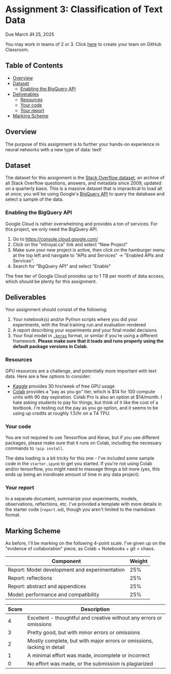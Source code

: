 # Assignment 3: Classification of Text Data
Due March ~~21~~ 25, 2025

You may work in teams of 2 or 3. Click [here](https://classroom.github.com/a/nIgSPAa3) to create your team on GitHub Classroom.

## Table of Contents <!-- omit in toc -->
- [Overview](#overview)
- [Dataset](#dataset)
    - [Enabling the BigQuery API](#enabling-the-bigquery-api)
- [Deliverables](#deliverables)
    - [Resources](#resources)
    - [Your code](#your-code)
    - [Your report](#your-report)
- [Marking Scheme](#marking-scheme)

## Overview
The purpose of this assignment is to further your hands-on experience in neural networks with a new type of data: text! 

## Dataset
The dataset for this assignment is the [Stack Overflow dataset](https://console.cloud.google.com/marketplace/product/stack-exchange/stack-overflow), an archive of all Stack Overflow questions, answers, and metadata since 2009, updated on a quarterly basis. This is a massive dataset that is impractical to load all at once; you will be using Google's [BigQuery API](https://cloud.google.com/bigquery/docs/reference/rest) to query the database and select a sample of the data.

### Enabling the BigQuery API
Google Cloud is rather overwhelming and provides a ton of services. For this project, we only need the BigQuery API.
1. Go to https://console.cloud.google.com/ 
2. Click on the "mtroyal.ca" link and select "New Project"
3. Make sure your new project is active, then click on the hamburger menu at the top left and navigate to "APIs and Services" -> "Enabled APIs and Services". 
4. Search for "BigQuery API" and select "Enable"

The free tier of Google Cloud provides up to 1 TB per month of data access, which *should* be plenty for this assignment. 

## Deliverables
Your assignment should consist of the following:
1. Your notebook(s) and/or Python scripts where you did your experiments, with the final training run and evaluation rendered
2. A report describing your experiments and your final model decisions
3. Your final model in [`.keras`](https://keras.io/guides/serialization_and_saving/) format, or similar if you're using a different framework. **Please make sure that it loads and runs properly using the default package versions in Colab**.

### Resources
GPU resources are a challenge, and potentially more important with text data. Here are a few options to consider:
- [Kaggle](https://www.kaggle.com/code) provides 30 hrs/week of free GPU usage
- [Colab](https://colab.research.google.com/signup) provides a "pay as you go" tier, which is $14 for 100 compute units with 90 day expiration. Colab Pro is also an option at $14/month. I hate asking students to pay for things, but think of it like the cost of a textbook. I'm testing out the pay as you go option, and it seems to be using up credits at roughly 1.5/hr on a T4 TPU.

### Your code
You are not required to use Tensorflow and Keras, but if you use different packages, please make sure that it runs on Colab, including the necessary commands to `!pip install`.

The data loading is a bit tricky for this one - I've included some sample code in the `starter.ipynb` to get you started. If you're not using Colab and/or tensorflow, you might need to massage things a bit more (yes, this ends up being an inordinate amount of time in any data project).

### Your report
In a separate document, summarize your experiments, models, observations, reflections, etc. I've provided a template with more details in the starter code (`report.md`), though you aren't limited to the markdown format.

## Marking Scheme
As before, I'll be marking on the following 4-point scale. I've given up on the "evidence of collaboration" piece, as Colab + Notebooks + git = chaos.

| Component                                               | Weight |
| ------------------------------------------------------- | ------ |
| Report: Model development and experimentation           | 25%    |
| Report: reflections                                     | 25%    |
| Report: abstract and appendices                         | 25%    |
| Model: performance and compatibility                    | 25%    |

| Score | Description                                                            |
| ----- | ---------------------------------------------------------------------- |
| 4     | Excellent - thoughtful and creative without any errors or omissions    |
| 3     | Pretty good, but with minor errors or omissions                        |
| 2     | Mostly complete, but with major errors or omissions, lacking in detail |
| 1     | A minimal effort was made, incomplete or incorrect                     |
| 0     | No effort was made, or the submission is plagiarized                   |

